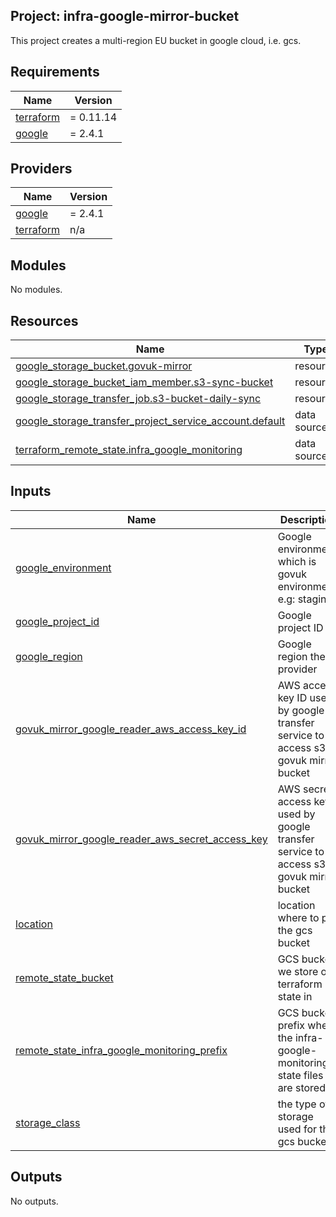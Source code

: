 ## Project: infra-google-mirror-bucket

This project creates a multi-region EU bucket in google cloud, i.e. gcs.

## Requirements

| Name | Version |
|------|---------|
| <a name="requirement_terraform"></a> [terraform](#requirement\_terraform) | = 0.11.14 |
| <a name="requirement_google"></a> [google](#requirement\_google) | = 2.4.1 |

## Providers

| Name | Version |
|------|---------|
| <a name="provider_google"></a> [google](#provider\_google) | = 2.4.1 |
| <a name="provider_terraform"></a> [terraform](#provider\_terraform) | n/a |

## Modules

No modules.

## Resources

| Name | Type |
|------|------|
| [google_storage_bucket.govuk-mirror](https://registry.terraform.io/providers/hashicorp/google/2.4.1/docs/resources/storage_bucket) | resource |
| [google_storage_bucket_iam_member.s3-sync-bucket](https://registry.terraform.io/providers/hashicorp/google/2.4.1/docs/resources/storage_bucket_iam_member) | resource |
| [google_storage_transfer_job.s3-bucket-daily-sync](https://registry.terraform.io/providers/hashicorp/google/2.4.1/docs/resources/storage_transfer_job) | resource |
| [google_storage_transfer_project_service_account.default](https://registry.terraform.io/providers/hashicorp/google/2.4.1/docs/data-sources/storage_transfer_project_service_account) | data source |
| [terraform_remote_state.infra_google_monitoring](https://registry.terraform.io/providers/hashicorp/terraform/latest/docs/data-sources/remote_state) | data source |

## Inputs

| Name | Description | Type | Default | Required |
|------|-------------|------|---------|:--------:|
| <a name="input_google_environment"></a> [google\_environment](#input\_google\_environment) | Google environment, which is govuk environment. e.g: staging | `string` | `""` | no |
| <a name="input_google_project_id"></a> [google\_project\_id](#input\_google\_project\_id) | Google project ID | `string` | `"eu-west2"` | no |
| <a name="input_google_region"></a> [google\_region](#input\_google\_region) | Google region the provider | `string` | `"eu-west2"` | no |
| <a name="input_govuk_mirror_google_reader_aws_access_key_id"></a> [govuk\_mirror\_google\_reader\_aws\_access\_key\_id](#input\_govuk\_mirror\_google\_reader\_aws\_access\_key\_id) | AWS access key ID used by google transfer service to access s3 govuk mirror bucket | `string` | n/a | yes |
| <a name="input_govuk_mirror_google_reader_aws_secret_access_key"></a> [govuk\_mirror\_google\_reader\_aws\_secret\_access\_key](#input\_govuk\_mirror\_google\_reader\_aws\_secret\_access\_key) | AWS secret access key used by google transfer service to access s3 govuk mirror bucket | `string` | n/a | yes |
| <a name="input_location"></a> [location](#input\_location) | location where to put the gcs bucket | `string` | `"eu"` | no |
| <a name="input_remote_state_bucket"></a> [remote\_state\_bucket](#input\_remote\_state\_bucket) | GCS bucket we store our terraform state in | `string` | n/a | yes |
| <a name="input_remote_state_infra_google_monitoring_prefix"></a> [remote\_state\_infra\_google\_monitoring\_prefix](#input\_remote\_state\_infra\_google\_monitoring\_prefix) | GCS bucket prefix where the infra-google-monitoring state files are stored | `string` | n/a | yes |
| <a name="input_storage_class"></a> [storage\_class](#input\_storage\_class) | the type of storage used for the gcs bucket | `string` | `"multi_regional"` | no |

## Outputs

No outputs.
